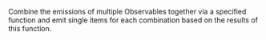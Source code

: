 Combine the emissions of multiple Observables together via a specified function
and emit single items for each combination based on the results of this
function.
